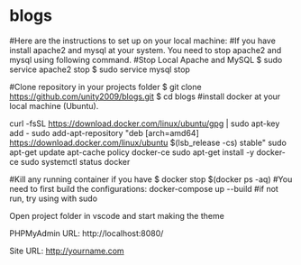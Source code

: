 # blogs
#Here are the instructions to set up on your local machine:
#If you have install apache2 and mysql at your system. You need to stop apache2 and mysql using following command.
#Stop Local Apache and MySQL
$ sudo service apache2 stop
$ sudo service mysql stop

#Clone repository in your projects folder
$ git clone https://github.com/unity2009/blogs.git
$ cd blogs
#install docker at your local machine (Ubuntu).

curl -fsSL https://download.docker.com/linux/ubuntu/gpg | sudo apt-key add -
sudo add-apt-repository "deb [arch=amd64] https://download.docker.com/linux/ubuntu $(lsb_release -cs) stable"
sudo apt-get update
apt-cache policy docker-ce
sudo apt-get install -y docker-ce
sudo systemctl status docker

#Kill any running container if you have
$ docker stop $(docker ps -aq)
#You need to first build the configurations:
docker-compose up --build
#if not run, try using with sudo

Open project folder in vscode and start making the theme

PHPMyAdmin URL:
http://localhost:8080/

Site URL:
http://yourname.com
